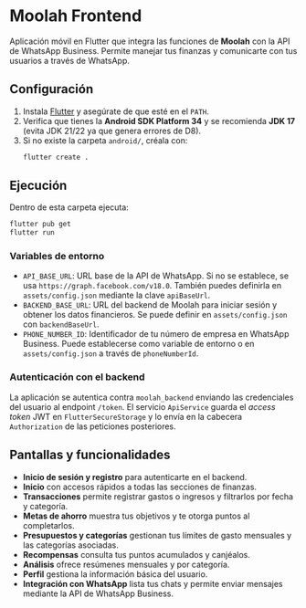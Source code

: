 # Moolah Frontend

Aplicación móvil en Flutter que integra las funciones de **Moolah** con la API de WhatsApp Business. Permite manejar tus finanzas y comunicarte con tus usuarios a través de WhatsApp.

## Configuración

1. Instala [Flutter](https://docs.flutter.dev/get-started/install) y asegúrate de que esté en el `PATH`.
2. Verifica que tienes la **Android SDK Platform 34** y se recomienda **JDK 17** (evita JDK 21/22 ya que genera errores de D8).
3. Si no existe la carpeta `android/`, créala con:
   ```bash
   flutter create .
   ```

## Ejecución

Dentro de esta carpeta ejecuta:

```bash
flutter pub get
flutter run
```

### Variables de entorno

- `API_BASE_URL`: URL base de la API de WhatsApp. Si no se establece, se usa `https://graph.facebook.com/v18.0`. También puedes definirla en `assets/config.json` mediante la clave `apiBaseUrl`.
- `BACKEND_BASE_URL`: URL del backend de Moolah para iniciar sesión y obtener los datos financieros. Se puede definir en `assets/config.json` con `backendBaseUrl`.
- `PHONE_NUMBER_ID`: Identificador de tu número de empresa en WhatsApp Business. Puede establecerse como variable de entorno o en `assets/config.json` a través de `phoneNumberId`.

### Autenticación con el backend

La aplicación se autentica contra `moolah_backend` enviando las credenciales del usuario al endpoint `/token`. El servicio `ApiService` guarda el *access token* JWT en `FlutterSecureStorage` y lo envía en la cabecera `Authorization` de las peticiones posteriores.

## Pantallas y funcionalidades

- **Inicio de sesión y registro** para autenticarte en el backend.
- **Inicio** con accesos rápidos a todas las secciones de finanzas.
- **Transacciones** permite registrar gastos o ingresos y filtrarlos por fecha y categoría.
- **Metas de ahorro** muestra tus objetivos y te otorga puntos al completarlos.
- **Presupuestos y categorías** gestionan tus límites de gasto mensuales y las categorías asociadas.
- **Recompensas** consulta tus puntos acumulados y canjéalos.
- **Análisis** ofrece resúmenes mensuales y por categoría.
- **Perfil** gestiona la información básica del usuario.
- **Integración con WhatsApp** lista tus chats y permite enviar mensajes mediante la API de WhatsApp Business.

